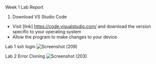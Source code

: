 Week 1 Lab Report
1. Download VS Studio Code
* Visit [link] https://code.visualstudio.com/ and download the version specific to your operating system
* Allow the program to make changes to your device







Lab 1
ssh login
![Screenshot (209)](https://user-images.githubusercontent.com/97714738/149445964-59cf427a-3df6-425d-a32e-65c736db4c6a.png)



Lab 2 Error Cloning
![Screenshot (203)](https://user-images.githubusercontent.com/97714738/149445550-a8c4b077-5432-458b-9959-6350be97af88.png)
